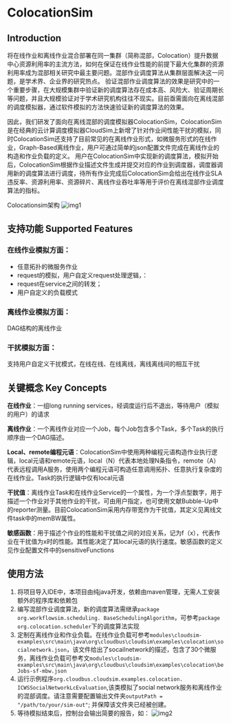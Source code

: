 # ColocationSim

## Introduction
将在线作业和离线作业混合部署在同一集群（简称混部，Colocation）提升数据中心资源利用率的主流方法，如何在保证在线作业性能的前提下最大化集群的资源利用率成为混部相关研究中最主要问题。混部作业调度算法从集群层面解决这一问题，是学术界、企业界的研究热点。
验证混部作业调度算法的效果是研究中的一个重要步骤，在大规模集群中验证新的调度算法存在成本高、风险大、验证周期长等问题，并且大规模验证对于学术研究机构往往不现实。目前亟需面向在离线混部的调度模拟器，通过软件模拟的方法快速验证新的调度算法的效果。

因此，我们研发了面向在离线混部的调度模拟器ColocationSim，ColocationSim是在经典的云计算调度模拟器CloudSim上新增了针对作业间性能干扰的模拟，同时ColocationSim还支持了目前常见的在离线作业形式，如微服务形式的在线作业，Graph-Based离线作业，用户可通过简单的json配置文件完成在离线作业的构造和作业负载的定义。
用户在ColocationSim中实现新的调度算法，模拟开始后，ColocationSim根据作业描述文件生成并提交对应的作业到调度器，调度器调用新的调度算法进行调度，待所有作业完成后ColocationSim会给出在线作业SLA违反率、资源利用率、资源碎片、离线作业吞吐率等用于评价在离线混部作业调度算法的指标。

Colocationsim架构
![img1](./img1.png "图片title")

## 支持功能 Supported Features

### 在线作业模拟方面：
- 任意拓扑的微服务作业
- request的模拟，用户自定义request处理逻辑，：
- request在service之间的转发；
- 用户自定义的负载模式

### 离线作业模拟方面：
DAG结构的离线作业


### 干扰模拟方面：
支持用户自定义干扰模式，在线在线、在线离线，离线离线间的相互干扰


## 关键概念 Key Concepts
**在线作业**：一组long running services，经调度运行后不退出，等待用户（模拟的用户）的请求

**离线作业**：一个离线作业对应一个Job，每个Job包含多个Task，多个Task的执行顺序由一个DAG描述。

**Local、remote编程元语**：ColocationSim中使用两种编程元语构造作业执行逻辑，local元语和remote元语，local（N）代表本地处理N条指令，remote（A）代表远程调用A服务，使用两个编程元语可构造任意调用拓扑、任意执行复杂度的在线作业。Task的执行逻辑中仅有local元语

**干扰值**：离线作业Task和在线作业Service的一个属性，为一个浮点型数字，用于描述一个作业对于其他作业的干扰，可由用户指定，也可使用文献Bubble-Up中的reporter测量。目前ColocationSim采用内存带宽作为干扰值，其定义见离线文件task中的memBW属性。

**敏感函数**：用于描述个作业的性能和干扰值之间的对应关系，记为f（x），代表作业在干扰值为x时的性能。其性能决定了其local元语的执行速度。敏感函数的定义见作业配置文件中的sensitiveFunctions

## 使用方法
1.	将项目导入IDE中，本项目由纯java开发，依赖由maven管理，无需人工安装额外的程序库和依赖包
2.	编写混部作业调度算法，新的调度算法需继承`package org.workflowsim.scheduling. BaseSchedulingAlgorithm`，可参考`package org.colocation.scheduler`下的调度算法实现
3.	定制在离线作业和作业负载。在线作业负载可参考`modules\cloudsim-examples\src\main\java\org\cloudbus\cloudsim\examples\colocation\socialnetwork.json`，该文件给出了socailnetwork的描述，包含了30个微服务，离线作业负载可参考文`modules\cloudsim-examples\src\main\java\org\cloudbus\cloudsim\examples\colocation\beJobs-sf-mbw.json`
4.	运行示例程序`org.cloudbus.cloudsim.examples.colocation. ICWSSocialNetworkLcEvaluation`,该类模拟了social network服务和离线作业的混部调度。请注意需要配置输出文件夹`outputPath = "/path/to/your/sim-out"`; 并保障该文件夹已经被创建。
5.	等待模拟结束后，控制台会输出简要的报告，如：
![img2](./img2.png "图片title")
